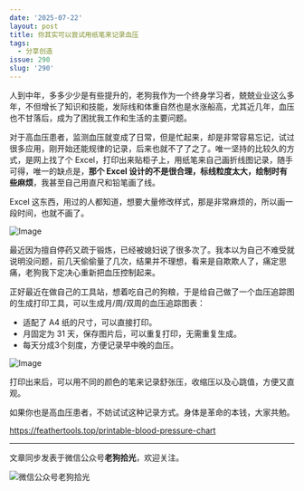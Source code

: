 ```yaml
---
date: '2025-07-22'
layout: post
title: 你其实可以尝试用纸笔来记录血压
tags:
  - 分享创造
issue: 290
slug: '290'
---
```


人到中年，多多少少是有些提升的，老狗我作为一个终身学习者，兢兢业业这么多年，不但增长了知识和技能，发际线和体重自然也是水涨船高，尤其近几年，血压也不甘落后，成为了困扰我工作和生活的主要问题。

对于高血压患者，监测血压就变成了日常，但是忙起来，却是非常容易忘记，试过很多应用，刚开始还能规律的记录，后来也就不了了之了。唯一坚持的比较久的方式，是网上找了个 Excel，打印出来贴柜子上，用纸笔来自己画折线图记录，随手可得，唯一的缺点是，**那个 Excel 设计的不是很合理，标线粒度太大，绘制时有些麻烦**，我甚至自己用直尺和铅笔画了线。

Excel 这东西，用过的人都知道，想要大量修改样式，那是非常麻烦的，所以画一段时间，也就不画了。

![Image](https://github.com/user-attachments/assets/6be31a49-4104-4151-9fde-c343807fe3dc)

最近因为擅自停药又疏于锻炼，已经被媳妇说了很多次了。我本以为自己不难受就说明没问题，前几天偷偷量了几次，结果并不理想，看来是自欺欺人了，痛定思痛，老狗我下定决心重新把血压控制起来。

正好最近在做自己的工具站，想着吃自己的狗粮，于是给自己做了一个血压追踪图的生成打印工具，可以生成月/周/双周的血压追踪图表：

- 适配了 A4 纸的尺寸，可以直接打印。
- 月固定为 31 天，保存图片后，可以重复打印，无需重复生成。
- 每天分成3个刻度，方便记录早中晚的血压。

![Image](https://github.com/user-attachments/assets/20f42d05-9135-4ad6-90ee-f05b7d9ccfaf)

打印出来后，可以用不同的颜色的笔来记录舒张压，收缩压以及心跳值，方便又直观。

如果你也是高血压患者，不妨试试这种记录方式。身体是革命的本钱，大家共勉。

https://feathertools.top/printable-blood-pressure-chart


---

文章同步发表于微信公众号**老狗拾光**，欢迎关注。

![微信公众号老狗拾光](https://github.com/user-attachments/assets/1a652b8b-7f5b-4879-af52-65e1fe3f7b4d)
